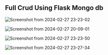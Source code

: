 ## Full Crud Using Flask Mongo db
![Screenshot from 2024-02-27 23-23-02](https://github.com/mahmoudamr5896/Flask-Lab-1/assets/100859586/046afdc0-bfa7-4d14-b790-f7715a6ed2ed)

![Screenshot from 2024-02-27 20-09-01](https://github.com/mahmoudamr5896/Flask-Lab-1/assets/100859586/5c992b58-795e-427a-98da-6e34058f6774)

![Screenshot from 2024-02-27 23-23-50](https://github.com/mahmoudamr5896/Flask-Lab-1/assets/100859586/99c167c0-0de7-4eef-927c-99d65d6517d3)

![Screenshot from 2024-02-27 23-27-34](https://github.com/mahmoudamr5896/Flask-Lab-1/assets/100859586/4d8ec990-e1b5-4cf1-9e20-c9c88e3ecc13)
